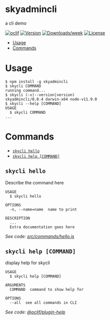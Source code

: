 skyadmincli
========

a cli demo

[![oclif](https://img.shields.io/badge/cli-oclif-brightgreen.svg)](https://oclif.io)
[![Version](https://img.shields.io/npm/v/skyadmincli.svg)](https://npmjs.org/package/skyadmincli)
[![Downloads/week](https://img.shields.io/npm/dw/skyadmincli.svg)](https://npmjs.org/package/skyadmincli)
[![License](https://img.shields.io/npm/l/skyadmincli.svg)](https://github.com/sky-admin/cli-demo/blob/master/package.json)

<!-- toc -->
* [Usage](#usage)
* [Commands](#commands)
<!-- tocstop -->
# Usage
<!-- usage -->
```sh-session
$ npm install -g skyadmincli
$ skycli COMMAND
running command...
$ skycli (-v|--version|version)
skyadmincli/0.0.4 darwin-x64 node-v11.9.0
$ skycli --help [COMMAND]
USAGE
  $ skycli COMMAND
...
```
<!-- usagestop -->
# Commands
<!-- commands -->
* [`skycli hello`](#skycli-hello)
* [`skycli help [COMMAND]`](#skycli-help-command)

## `skycli hello`

Describe the command here

```
USAGE
  $ skycli hello

OPTIONS
  -n, --name=name  name to print

DESCRIPTION
  ...
  Extra documentation goes here
```

_See code: [src/commands/hello.js](https://github.com/sky-admin/cli-demo/blob/v0.0.4/src/commands/hello.js)_

## `skycli help [COMMAND]`

display help for skycli

```
USAGE
  $ skycli help [COMMAND]

ARGUMENTS
  COMMAND  command to show help for

OPTIONS
  --all  see all commands in CLI
```

_See code: [@oclif/plugin-help](https://github.com/oclif/plugin-help/blob/v2.1.6/src/commands/help.ts)_
<!-- commandsstop -->
